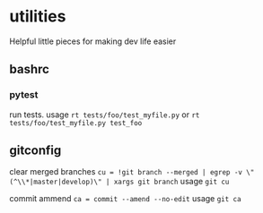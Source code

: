 # utilities

Helpful little pieces for making dev life easier

## bashrc
### pytest
run tests. usage `rt tests/foo/test_myfile.py` or `rt tests/foo/test_myfile.py test_foo`


## gitconfig
clear merged branches
`cu = !git branch --merged | egrep -v \"(^\\*|master|develop)\" | xargs git branch`
usage `git cu`

commit ammend 
`ca = commit --amend --no-edit`
usage `git ca`
